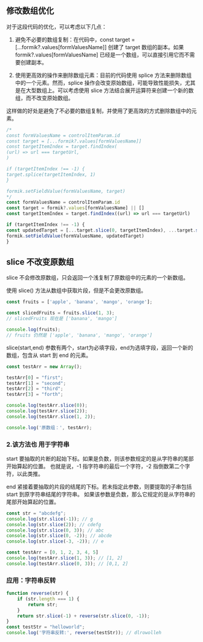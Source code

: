 ## 修改数组优化
对于这段代码的优化，可以考虑以下几点：

1. 避免不必要的数组复制：在代码中，const target = [...formik?.values[formValuesName]] 创建了 target 数组的副本。如果 formik?.values[formValuesName] 已经是一个数组，可以直接引用它而不需要创建副本。

2. 使用更高效的操作来删除数组元素：目前的代码使用 splice 方法来删除数组中的一个元素。然而，splice 操作会改变原始数组，可能导致性能损失，尤其是在大型数组上。可以考虑使用 slice 方法结合展开运算符来创建一个新的数组，而不改变原始数组。

这样做的好处是避免了不必要的数组复制，并使用了更高效的方式删除数组中的元素。
```js
/*
const formValuesName = controlItemParam.id
const target = [...formik?.values[formValuesName]]
const targetItemIndex = target.findIndex(
(url) => url === targetUrl,
)

if (targetItemIndex !== -1) {
target.splice(targetItemIndex, 1)
}

formik.setFieldValue(formValuesName, target)
*/
const formValuesName = controlItemParam.id
const target = formik?.values[formValuesName] || []
const targetItemIndex = target.findIndex((url) => url === targetUrl)

if (targetItemIndex !== -1) {
const updatedTarget = [...target.slice(0, targetItemIndex), ...target.slice(targetItemIndex + 1)]
formik.setFieldValue(formValuesName, updatedTarget)
}
```


## slice 不改变原数组
slice 不会修改原数组，只会返回一个浅复制了原数组中的元素的一个新数组。

使用 slice() 方法从数组中获取片段，但是不会更改原数组。
```js
const fruits = ['apple', 'banana', 'mango', 'orange'];

const slicedFruits = fruits.slice(1, 3);
// slicedFruits 现在是 ['banana', 'mango']

console.log(fruits);
// fruits 仍然是 ['apple', 'banana', 'mango', 'orange']
```

slice(start,end) 参数有两个，start为必填字段，end为选填字段，返回一个新的数组，包含从 start 到 end 的元素。
```js
const testArr = new Array();

testArr[0] = "first";
testArr[1] = "second";
testArr[2] = "third";
testArr[3] = "forth";

console.log(testArr.slice(0));
console.log(testArr.slice(2));
console.log(testArr.slice(1, 2));

console.log('原数组：', testArr);
```

### 2.该方法也 用于字符串
start 要抽取的片断的起始下标。如果是负数，则该参数规定的是从字符串的尾部开始算起的位置。
也就是说，-1 指字符串的最后一个字符，-2 指倒数第二个字符，以此类推。

end	紧接着要抽取的片段的结尾的下标。若未指定此参数，则要提取的子串包括 start 到原字符串结尾的字符串。
如果该参数是负数，那么它规定的是从字符串的尾部开始算起的位置。

```js
const str = "abcdefg";
console.log(str.slice(-1)); // g
console.log(str.slice(2)); // cdefg
console.log(str.slice(0, 3)); // abc
console.log(str.slice(0, -2)); // abcde
console.log(str.slice(-3, -2)); // e

const testArr = [0, 1, 2, 3, 4, 5]
console.log(testArr.slice(1, 3)); // [1, 2]
console.log(testArr.slice(0, 3)); // [0,1, 2]
```

### 应用：字符串反转
```js
function reverse(str) {
    if (str.length === 1) {
        return str;
    }
    return str.slice(-1) + reverse(str.slice(0, -1));
}
const testStr = "helloworld";
console.log('字符串反转:', reverse(testStr)); // dlrowolleh
```
